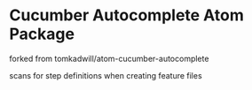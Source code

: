 # Cucumber Autocomplete Atom Package

forked from tomkadwill/atom-cucumber-autocomplete

scans for step definitions when creating feature files